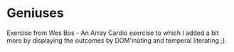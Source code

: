 # Geniuses
Exercise from Wes Bos - An Array Cardio exercise to which I added a bit more by displaying the outcomes by DOM'inating and temperal literating ;).
